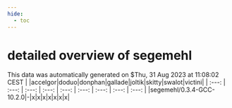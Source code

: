```yaml
---
hide:
  - toc
---
```


detailed overview of segemehl
=============================


This data was automatically generated on $Thu, 31 Aug 2023 at 11:08:02 CEST
| |accelgor|doduo|donphan|gallade|joltik|skitty|swalot|victini|
| :---: | :---: | :---: | :---: | :---: | :---: | :---: | :---: | :---: |
|segemehl/0.3.4-GCC-10.2.0|-|x|x|x|x|x|x|x|

